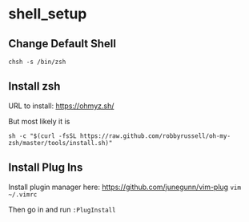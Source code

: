 # shell_setup

## Change Default Shell

```
chsh -s /bin/zsh
```

## Install zsh
URL to install: https://ohmyz.sh/

But most likely it is
```
sh -c "$(curl -fsSL https://raw.github.com/robbyrussell/oh-my-zsh/master/tools/install.sh)"
```



## Install Plug Ins
Install plugin manager here: https://github.com/junegunn/vim-plug
```vim ~/.vimrc```

Then go in and run `:PlugInstall` 

